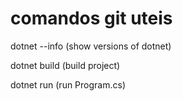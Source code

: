 # comandos git uteis

dotnet --info (show versions of dotnet)

dotnet build (build project)

dotnet run (run Program.cs)
